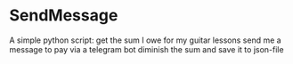 # SendMessage
A simple python script:
get the sum I owe for my guitar lessons
send me a message to pay via a telegram bot
diminish the sum and save it to json-file
